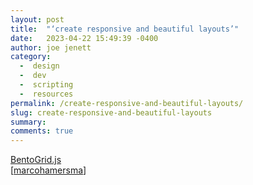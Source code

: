 ```yaml
---
layout: post
title:  "‘create responsive and beautiful layouts’"
date:   2023-04-22 15:49:39 -0400
author: joe jenett
category:
  -  design
  -  dev
  -  scripting
  -  resources
permalink: /create-responsive-and-beautiful-layouts/
slug: create-responsive-and-beautiful-layouts
summary: 
comments: true
---
```

<a title="BentoGrid.js" href="https://mariohamann.github.io/bentogrid.js/">BentoGrid.js</a><br>[<a title="marcohamersma" href="https://pinboard.in/u:marcohamersma">marcohamersma</a>]

<a href="https://brid.gy/publish/mastodon"></a>